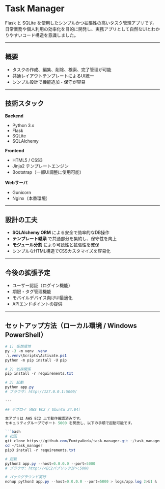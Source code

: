 # Task Manager

Flask と SQLite を使用したシンプルかつ拡張性の高いタスク管理アプリです。  
日常業務や個人利用の効率化を目的に開発し、実務アプリとして自然なUIとわかりやすいコード構造を意識しました。

---

## 概要
- タスクの作成、編集、削除、検索、完了管理が可能
- 共通レイアウトテンプレートによるUI統一
- シンプル設計で機能追加・保守が容易

---

## 技術スタック
**Backend**
- Python 3.x
- Flask
- SQLite
- SQLAlchemy

**Frontend**
- HTML5 / CSS3
- Jinja2 テンプレートエンジン
- Bootstrap（一部UI調整に使用可能）

**Webサーバ**
- Gunicorn
- Nginx（本番環境）

---

## 設計の工夫
- **SQLAlchemy ORM** による安全で効率的なDB操作
- **テンプレート継承** で共通部分を集約し、保守性を向上
- **モジュール分割** により可読性と拡張性を確保
- シンプルなHTML構造でCSSカスタマイズを容易化

---

## 今後の拡張予定
- ユーザー認証（ログイン機能）
- 期限・タグ管理機能
- モバイルデバイス向けUI最適化
- APIエンドポイントの提供

---

## セットアップ方法（ローカル環境 / Windows PowerShell）

```powershell
# 1) 仮想環境
py -3 -m venv .venv
.\.venv\Scripts\Activate.ps1
python -m pip install -U pip

# 2) 依存関係
pip install -r requirements.txt

# 3) 起動
python app.py
# ブラウザ: http://127.0.0.1:5000/

---

## デプロイ（AWS EC2 / Ubuntu 24.04）

本アプリは AWS EC2 上で動作確認済みです。  
セキュリティグループでポート 5000 を開放し、以下の手順で起動可能です。

```bash
# 初回
git clone https://github.com/FumiyaUeda/task-manager.git ~/task_manager
cd ~/task_manager
pip3 install -r requirements.txt

# 起動
python3 app.py --host=0.0.0.0 --port=5000
# ブラウザ: http://<EC2パブリックIP>:5000

# バックグラウンド実行
nohup python3 app.py --host=0.0.0.0 --port=5000 > logs/app.log 2>&1 &

